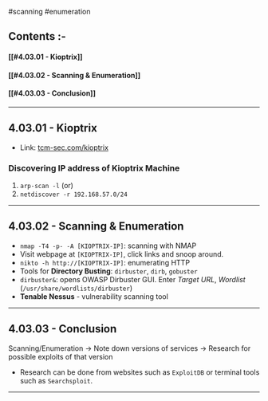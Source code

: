 
#scanning #enumeration

## Contents :-

#### [[#4.03.01 - Kioptrix]]
#### [[#4.03.02 - Scanning & Enumeration]]
#### [[#4.03.03 - Conclusion]]

---

## 4.03.01 - Kioptrix

- Link: [tcm-sec.com/kioptrix](https://drive.google.com/drive/folders/1z923e0icfJADbhgS0Qfaxuez-GJTWvjt)

### Discovering IP address of Kioptrix Machine

1. `arp-scan -l`
	(or)
2. `netdiscover -r 192.168.57.0/24`

---

## 4.03.02 - Scanning & Enumeration

- `nmap -T4 -p- -A [KIOPTRIX-IP]`: scanning with NMAP
- Visit webpage at `[KIOPTRIX-IP]`, click links and snoop around.
- `nikto -h http://[KIOPTRIX-IP]`: enumerating HTTP
- Tools for **Directory Busting**: `dirbuster`, `dirb`, `gobuster`
- `dirbuster&`: opens OWASP Dirbuster GUI. Enter *Target URL*, *Wordlist* (`/usr/share/wordlists/dirbuster`)
- **Tenable Nessus** - vulnerability scanning tool

---

## 4.03.03 - Conclusion

Scanning/Enumeration -> Note down versions of services -> Research for possible exploits of that version

- Research can be done from websites such as `ExploitDB` or terminal tools such as `Searchsploit`.

---
